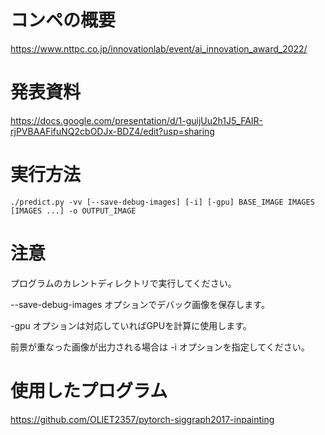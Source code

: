 # コンペの概要
https://www.nttpc.co.jp/innovationlab/event/ai_innovation_award_2022/

# 発表資料
https://docs.google.com/presentation/d/1-guijUu2h1J5_FAIR-rjPVBAAFifuNQ2cbODJx-BDZ4/edit?usp=sharing

# 実行方法

`./predict.py -vv [--save-debug-images] [-i] [-gpu] BASE_IMAGE IMAGES [IMAGES ...] -o OUTPUT_IMAGE`

# 注意
プログラムのカレントディレクトリで実行してください。

--save-debug-images オプションでデバック画像を保存します。

-gpu オプションは対応していればGPUを計算に使用します。

前景が重なった画像が出力される場合は -i オプションを指定してください。

# 使用したプログラム

https://github.com/OLIET2357/pytorch-siggraph2017-inpainting
